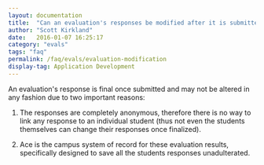 ```yaml
---
layout: documentation
title:  "Can an evaluation's responses be modified after it is submitted?"
author: "Scott Kirkland"
date:   2016-01-07 16:25:17
category: "evals"
tags: "faq"
permalink: /faq/evals/evaluation-modification
display-tag: Application Development
---
```


An evaluation's response is final once submitted and may not be altered in any fashion due to two important reasons:

1) The responses are completely anonymous, therefore there is no way to link any response to an individual student (thus not even the students themselves can change their responses once finalized).

2) Ace is the campus system of record for these evaluation results, specifically designed to save all the students responses unadulterated.
